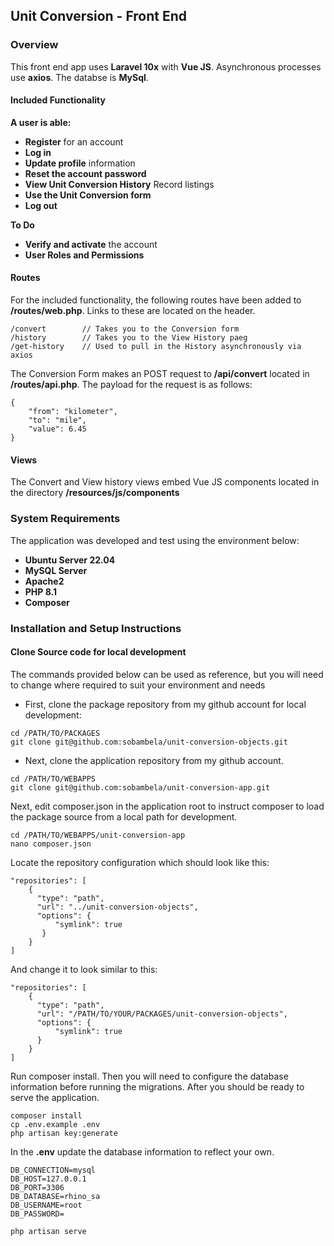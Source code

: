 
## Unit Conversion - Front End

### Overview

This front end app uses **Laravel 10x** with **Vue JS**.
Asynchronous processes use **axios**.
The databse is **MySql**.

#### Included Functionality

**A user is able:**

- **Register** for an account
- **Log in**
- **Update profile** information
- **Reset the account password**
- **View Unit Conversion History** Record listings
- **Use the Unit Conversion form**
- **Log out**

**To Do**
- **Verify and activate** the account
- **User Roles and Permissions** 

#### Routes

For the included functionality, the following routes have been added to **/routes/web.php**. Links to these are located on the header.
```
/convert        // Takes you to the Conversion form
/history        // Takes you to the View History paeg
/get-history    // Used to pull in the History asynchronously via axios
```
The Conversion Form makes an POST request to **/api/convert** located in **/routes/api.php**. The payload for the request is as follows:
```
{
    "from": "kilometer",
    "to": "mile",
    "value": 6.45
}
```

#### Views

The Convert and View history views embed Vue JS components located in the directory **/resources/js/components**

### System Requirements

The application was developed and test using the environment below:
- **Ubuntu Server 22.04**
- **MySQL Server**
- **Apache2** 
- **PHP 8.1**
- **Composer** 

### Installation and Setup Instructions

#### Clone Source code for local development

The commands provided below can be used as reference, but you will need to change where required to suit your environment and needs
- First, clone the package repository from my github account for local development:

```
cd /PATH/TO/PACKAGES
git clone git@github.com:sobambela/unit-conversion-objects.git
```

- Next, clone the application repository from my github account.

```
cd /PATH/TO/WEBAPPS
git clone git@github.com:sobambela/unit-conversion-app.git
```

Next, edit composer.json in the application root to instruct composer to load the package source from
a local path for development.
```
cd /PATH/TO/WEBAPPS/unit-conversion-app
nano composer.json
```

Locate the repository configuration which should look like this:
```
"repositories": [
    {
      "type": "path",
      "url": "../unit-conversion-objects",
      "options": {
          "symlink": true
       }
    }
]
```

And change it to look similar to this:
```
"repositories": [
    {
      "type": "path",
      "url": "/PATH/TO/YOUR/PACKAGES/unit-conversion-objects",
      "options": {
          "symlink": true
      }
    }
]
```

Run composer install. Then you will need to configure the database information before running the migrations. After you should be ready to serve the application.

```
composer install
cp .env.example .env
php artisan key:generate
```
In the **.env** update the database information to reflect your own.
```
DB_CONNECTION=mysql
DB_HOST=127.0.0.1
DB_PORT=3306
DB_DATABASE=rhino_sa
DB_USERNAME=root
DB_PASSWORD=
```

```
php artisan serve
```
